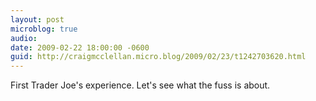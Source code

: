 ```yaml
---
layout: post
microblog: true
audio: 
date: 2009-02-22 18:00:00 -0600
guid: http://craigmcclellan.micro.blog/2009/02/23/t1242703620.html
---
```

First Trader Joe's experience. Let's see what the fuss is about.
